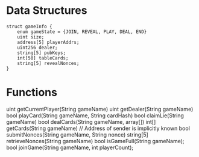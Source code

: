 # Data Structures
    struct gameInfo {
        enum gameState = {JOIN, REVEAL, PLAY, DEAL, END}
        uint size;
        address[5] playerAddrs;
        uint256 dealer;
        string[5] pubKeys;
        int[50] tableCards;
        string[5] revealNonces;
    }

# Functions

uint getCurrentPlayer(String gameName)
uint getDealer(String gameName)
bool playCard(String gameName, String cardHash)
bool claimLie(String gameName)
bool dealCards(String gameName, array[])
int[] getCards(String gameName) // Address of sender is implicitly known
bool submitNonces(String gameName, String nonce)
string[5] retrieveNonces(String gameName)
bool isGameFull(String gameName);
bool joinGame(String gameName, int playerCount);
